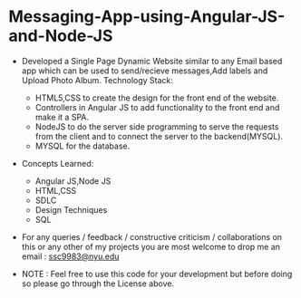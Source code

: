 # Messaging-App-using-Angular-JS-and-Node-JS




* Developed a Single Page Dynamic Website similar to any Email based app which can be used to send/recieve messages,Add labels and Upload Photo Album.
Technology Stack:

    * HTML5,CSS to create the design for the front end of the website.
    * Controllers in Angular JS to add functionality to the front end and make it a SPA.
    * NodeJS to do the server side programming to serve the requests from the client and to connect the server to the backend(MYSQL).
    * MYSQL for the database.


* Concepts Learned:

    * Angular JS,Node JS
    * HTML,CSS
    * SDLC
    * Design Techniques
    * SQL 


* For any queries / feedback / constructive criticism / collaborations on this or any other of my projects you are most welcome to drop me an email : ssc9983@nyu.edu

* NOTE : Feel free to use this code for your development but before doing so please go through the License above.
